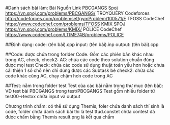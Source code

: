 #Danh sách bài làm:
	  Bài		Nguồn		Link
	PBCGANGS	Spoj		https://vn.spoj.com/problems/PBCGANGS/
	TROYQUERY	Codeforces	http://codeforces.com/problemset/gymProblem/100571/F
	TFOSS		CodeChef	https://www.codechef.com/problems/TFOSS
	KMIX		SPOJ		https://vn.spoj.com/problems/KMIX/
	POLICE		CodeChef	https://www.codechef.com/LTIME74B/problems/POLICE
	
##Định dạng:
		code: (tên bài).cpp
		input: (tên bài).inp
		output:	(tên bài).cpp
		
##Code: được chứa trong forlder Code. Gồm các phiên bản khác nhau trong AC, check, check2:
	AC: chứa các code theo solution chuẩn đúng được mọi test
	Check: chứa các code sử dụng thuật toán yếu hơn hoặc chưa cải thiện 1 số chỗ nên chỉ đúng được các Subtask bé
	check2: chứa các code khác cũng AC, chạy chậm hơn code trong AC
	
##Test: nằm trong folder test
	Test của các bài nằm trong thư mục (tên bài): VD test bài PBCGANGS trong test/PBCGANGS
	Test gồm nhiều folder từ test00->testxx chứa input và output 
	
Chương trình chấm: có thể sử dụng Themis, foler chứa danh sách thí sinh là code, folder chứa danh sách bài thi là test
ttud.constet chứa contest đã được chấm bằng Themis
result.png là kết quả chấm
